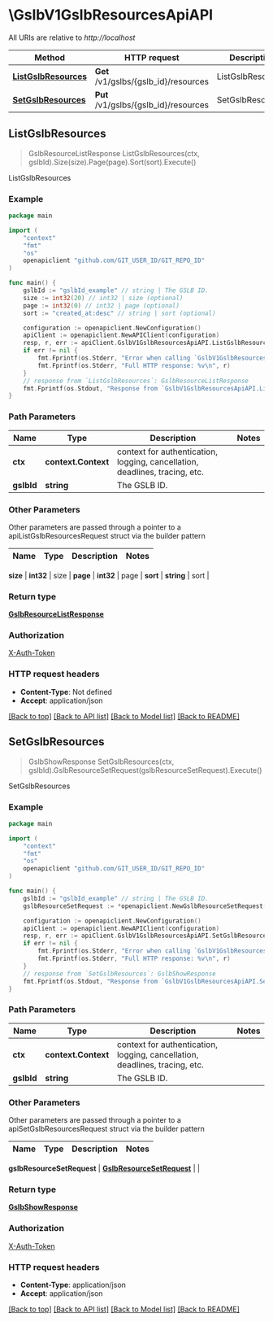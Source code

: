 # \GslbV1GslbResourcesApiAPI

All URIs are relative to *http://localhost*

Method | HTTP request | Description
------------- | ------------- | -------------
[**ListGslbResources**](GslbV1GslbResourcesApiAPI.md#ListGslbResources) | **Get** /v1/gslbs/{gslb_id}/resources | ListGslbResources
[**SetGslbResources**](GslbV1GslbResourcesApiAPI.md#SetGslbResources) | **Put** /v1/gslbs/{gslb_id}/resources | SetGslbResources



## ListGslbResources

> GslbResourceListResponse ListGslbResources(ctx, gslbId).Size(size).Page(page).Sort(sort).Execute()

ListGslbResources



### Example

```go
package main

import (
	"context"
	"fmt"
	"os"
	openapiclient "github.com/GIT_USER_ID/GIT_REPO_ID"
)

func main() {
	gslbId := "gslbId_example" // string | The GSLB ID.
	size := int32(20) // int32 | size (optional)
	page := int32(0) // int32 | page (optional)
	sort := "created_at:desc" // string | sort (optional)

	configuration := openapiclient.NewConfiguration()
	apiClient := openapiclient.NewAPIClient(configuration)
	resp, r, err := apiClient.GslbV1GslbResourcesApiAPI.ListGslbResources(context.Background(), gslbId).Size(size).Page(page).Sort(sort).Execute()
	if err != nil {
		fmt.Fprintf(os.Stderr, "Error when calling `GslbV1GslbResourcesApiAPI.ListGslbResources``: %v\n", err)
		fmt.Fprintf(os.Stderr, "Full HTTP response: %v\n", r)
	}
	// response from `ListGslbResources`: GslbResourceListResponse
	fmt.Fprintf(os.Stdout, "Response from `GslbV1GslbResourcesApiAPI.ListGslbResources`: %v\n", resp)
}
```

### Path Parameters


Name | Type | Description  | Notes
------------- | ------------- | ------------- | -------------
**ctx** | **context.Context** | context for authentication, logging, cancellation, deadlines, tracing, etc.
**gslbId** | **string** | The GSLB ID. | 

### Other Parameters

Other parameters are passed through a pointer to a apiListGslbResourcesRequest struct via the builder pattern


Name | Type | Description  | Notes
------------- | ------------- | ------------- | -------------

 **size** | **int32** | size | 
 **page** | **int32** | page | 
 **sort** | **string** | sort | 

### Return type

[**GslbResourceListResponse**](GslbResourceListResponse.md)

### Authorization

[X-Auth-Token](../README.md#X-Auth-Token)

### HTTP request headers

- **Content-Type**: Not defined
- **Accept**: application/json

[[Back to top]](#) [[Back to API list]](../README.md#documentation-for-api-endpoints)
[[Back to Model list]](../README.md#documentation-for-models)
[[Back to README]](../README.md)


## SetGslbResources

> GslbShowResponse SetGslbResources(ctx, gslbId).GslbResourceSetRequest(gslbResourceSetRequest).Execute()

SetGslbResources



### Example

```go
package main

import (
	"context"
	"fmt"
	"os"
	openapiclient "github.com/GIT_USER_ID/GIT_REPO_ID"
)

func main() {
	gslbId := "gslbId_example" // string | The GSLB ID.
	gslbResourceSetRequest := *openapiclient.NewGslbResourceSetRequest([]openapiclient.GslbResource{*openapiclient.NewGslbResource("Destination_example", "Region_example")}) // GslbResourceSetRequest | 

	configuration := openapiclient.NewConfiguration()
	apiClient := openapiclient.NewAPIClient(configuration)
	resp, r, err := apiClient.GslbV1GslbResourcesApiAPI.SetGslbResources(context.Background(), gslbId).GslbResourceSetRequest(gslbResourceSetRequest).Execute()
	if err != nil {
		fmt.Fprintf(os.Stderr, "Error when calling `GslbV1GslbResourcesApiAPI.SetGslbResources``: %v\n", err)
		fmt.Fprintf(os.Stderr, "Full HTTP response: %v\n", r)
	}
	// response from `SetGslbResources`: GslbShowResponse
	fmt.Fprintf(os.Stdout, "Response from `GslbV1GslbResourcesApiAPI.SetGslbResources`: %v\n", resp)
}
```

### Path Parameters


Name | Type | Description  | Notes
------------- | ------------- | ------------- | -------------
**ctx** | **context.Context** | context for authentication, logging, cancellation, deadlines, tracing, etc.
**gslbId** | **string** | The GSLB ID. | 

### Other Parameters

Other parameters are passed through a pointer to a apiSetGslbResourcesRequest struct via the builder pattern


Name | Type | Description  | Notes
------------- | ------------- | ------------- | -------------

 **gslbResourceSetRequest** | [**GslbResourceSetRequest**](GslbResourceSetRequest.md) |  | 

### Return type

[**GslbShowResponse**](GslbShowResponse.md)

### Authorization

[X-Auth-Token](../README.md#X-Auth-Token)

### HTTP request headers

- **Content-Type**: application/json
- **Accept**: application/json

[[Back to top]](#) [[Back to API list]](../README.md#documentation-for-api-endpoints)
[[Back to Model list]](../README.md#documentation-for-models)
[[Back to README]](../README.md)

